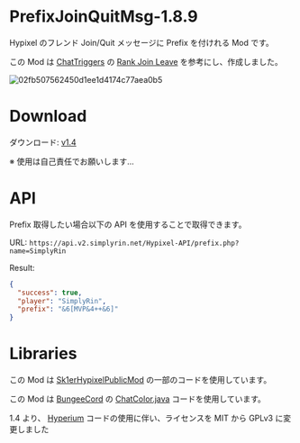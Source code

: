 # PrefixJoinQuitMsg-1.8.9
Hypixel のフレンド Join/Quit メッセージに Prefix を付けれる Mod です。

この Mod は <a href="https://www.chattriggers.com/">ChatTriggers<a/> の <a href="https://www.chattriggers.com/old/imports/RankJoinLeave">Rank Join Leave<a/> を参考にし、作成しました。

<img src="https://t.gyazo.com/teams/omn/02fb507562450d1ee1d4174c77aea0b5.png" alt="02fb507562450d1ee1d4174c77aea0b5" title="02fb507562450d1ee1d4174c77aea0b5">

# Download

ダウンロード: <a href="https://github.com/SimplyRin/PrefixJoinQuitMsg-1.8.9/releases/download/1.4/PrefixJoinQuitMsg-1.4.jar">v1.4<a/>

※ 使用は自己責任でお願いします...

# API

Prefix 取得したい場合以下の API を使用することで取得できます。

URL: `https://api.v2.simplyrin.net/Hypixel-API/prefix.php?name=SimplyRin`

Result:
```JSON
{
  "success": true,
  "player": "SimplyRin",
  "prefix": "&6[MVP&4++&6]"
}
```

# Libraries

この Mod は <a href="https://github.com/Sk1er/Sk1erHypixelPublicMod">Sk1erHypixelPublicMod<a/> の一部のコードを使用しています。

この Mod は <a href="https://github.com/SpigotMC/BungeeCord">BungeeCord<a/> の <a href="https://github.com/SpigotMC/BungeeCord/blob/master/chat/src/main/java/net/md_5/bungee/api/ChatColor.java">ChatColor.java<a/> コードを使用しています。

1.4 より、 <a href="https://github.com/HyperiumClient/Hyperium">Hyperium<a/> コードの使用に伴い、ライセンスを MIT から GPLv3 に変更しました
